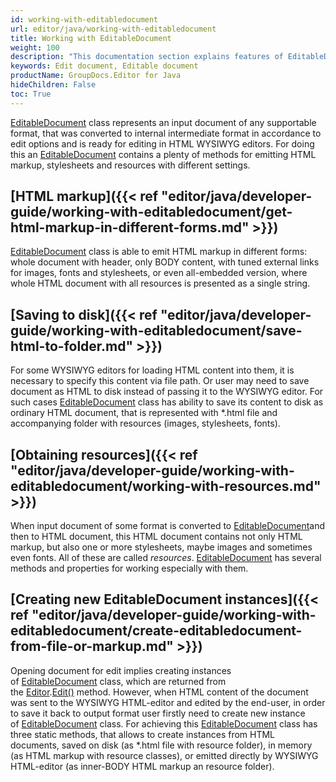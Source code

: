 ```yaml
---
id: working-with-editabledocument
url: editor/java/working-with-editabledocument
title: Working with EditableDocument
weight: 100
description: "This documentation section explains features of EditableDocument class when editing document with GroupDocs.Editor for Java API."
keywords: Edit document, Editable document
productName: GroupDocs.Editor for Java
hideChildren: False
toc: True
---
```

[EditableDocument](https://apireference.groupdocs.com/editor/java/com.groupdocs.editor/editabledocument) class represents an input document of any supportable format, that was converted to internal intermediate format in accordance to edit options and is ready for editing in HTML WYSIWYG editors. For doing this an [EditableDocument](https://apireference.groupdocs.com/editor/java/com.groupdocs.editor/editabledocument) contains a plenty of methods for emitting HTML markup, stylesheets and resources with different settings.

## [HTML markup]({{< ref "editor/java/developer-guide/working-with-editabledocument/get-html-markup-in-different-forms.md" >}})

[EditableDocument](https://apireference.groupdocs.com/editor/java/com.groupdocs.editor/editabledocument) class is able to emit HTML markup in different forms: whole document with header, only BODY content, with tuned external links for images, fonts and stylesheets, or even all-embedded version, where whole HTML document with all resources is presented as a single string.

## [Saving to disk]({{< ref "editor/java/developer-guide/working-with-editabledocument/save-html-to-folder.md" >}})

For some WYSIWYG editors for loading HTML content into them, it is necessary to specify this content via file path. Or user may need to save document as HTML to disk instead of passing it to the WYSIWYG editor. For such cases [EditableDocument](https://apireference.groupdocs.com/editor/java/com.groupdocs.editor/editabledocument) class has ability to save its content to disk as ordinary HTML document, that is represented with \*.html file and accompanying folder with resources (images, stylesheets, fonts).

## [Obtaining resources]({{< ref "editor/java/developer-guide/working-with-editabledocument/working-with-resources.md" >}})

When input document of some format is converted to [EditableDocument](https://apireference.groupdocs.com/editor/java/com.groupdocs.editor/editabledocument)and then to HTML document, this HTML document contains not only HTML markup, but also one or more stylesheets, maybe images and sometimes even fonts. All of these are called *resources*. [EditableDocument](https://apireference.groupdocs.com/editor/java/com.groupdocs.editor/editabledocument) has several methods and properties for working especially with them.

## [Creating new EditableDocument instances]({{< ref "editor/java/developer-guide/working-with-editabledocument/create-editabledocument-from-file-or-markup.md" >}})

Opening document for edit implies creating instances of [EditableDocument](https://apireference.groupdocs.com/editor/java/com.groupdocs.editor/editabledocument) class, which are returned from the [Editor](https://apireference.groupdocs.com/editor/java/com.groupdocs.editor/editor).[Edit()](https://apireference.groupdocs.com/editor/java/com.groupdocs.editor/editor#edit()) method. However, when HTML content of the document was sent to the WYSIWYG HTML-editor and edited by the end-user, in order to save it back to output format user firstly need to create new instance of [EditableDocument](https://apireference.groupdocs.com/editor/java/com.groupdocs.editor/editabledocument) class. For achieving this [EditableDocument](https://apireference.groupdocs.com/editor/java/com.groupdocs.editor/editabledocument) class has three static methods, that allows to create instances from HTML documents, saved on disk (as \*.html file with resource folder), in memory (as HTML markup with resource classes), or emitted directly by WYSIWYG HTML-editor (as inner-BODY HTML markup an resource folder).
